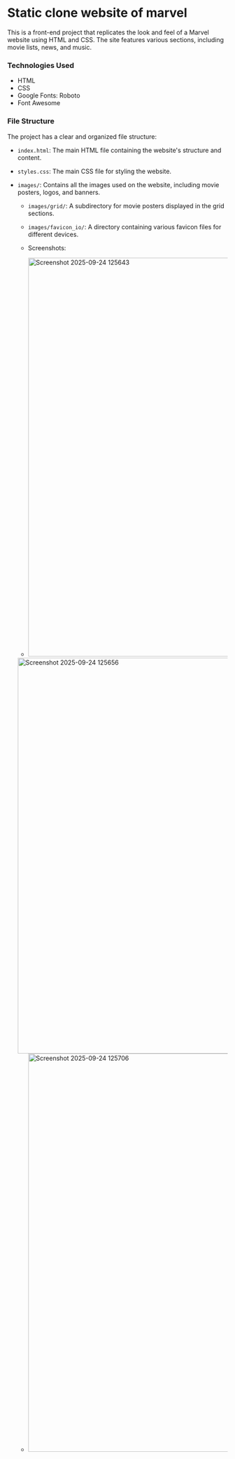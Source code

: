 # Static clone website of marvel

This is a front-end project that replicates the look and feel of a Marvel website using HTML and CSS. The site features various sections, including movie lists, news, and music.

### Technologies Used

- HTML
- CSS
- Google Fonts: Roboto
- Font Awesome

### File Structure

The project has a clear and organized file structure:

- `index.html`: The main HTML file containing the website's structure and content.
- `styles.css`: The main CSS file for styling the website.
- `images/`: Contains all the images used on the website, including movie posters, logos, and banners.
    - `images/grid/`: A subdirectory for movie posters displayed in the grid sections.
    - `images/favicon_io/`: A directory containing various favicon files for different devices.
 
    - Screenshots:
    - <img width="1912" height="910" alt="Screenshot 2025-09-24 125643" src="https://github.com/user-attachments/assets/045593f0-8bd8-406e-ad23-ded4c83dcb4e" />
    <img width="1908" height="903" alt="Screenshot 2025-09-24 125656" src="https://github.com/user-attachments/assets/bfc3c057-7b19-4667-b55e-218326d2eea3" />

    - <img width="1898" height="909" alt="Screenshot 2025-09-24 125706" src="https://github.com/user-attachments/assets/55031b7c-f3f4-4524-aeb8-087458742538" />


